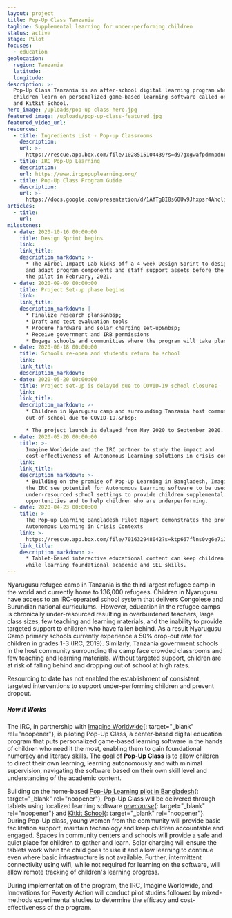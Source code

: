 ```yaml
---
layout: project
title: Pop-Up Class Tanzania
tagline: Supplemental learning for under-performing children
status: active
stage: Pilot
focuses:
  - education
geolocation:
  region: Tanzania
  latitude:
  longitude:
description: >-
  Pop-Up Class Tanzania is an after-school digital learning program where
  children learn on personalized game-based learning software called onecourse
  and Kitkit School.
hero_image: /uploads/pop-up-class-hero.jpg
featured_image: /uploads/pop-up-class-featured.jpg
featured_video_url:
resources:
  - title: Ingredients List - Pop-up Classrooms
    description:
    url: >-
      https://rescue.app.box.com/file/1028515104439?s=d97gxgwafpdmnpdnrl37dh5wp5leo2bo
  - title: IRC Pop-Up Learning
    description:
    url: https://www.ircpopuplearning.org/
  - title: Pop-Up Class Program Guide
    description:
    url: >-
      https://docs.google.com/presentation/d/1AfTgBI8s60Uw9Jhxpsr4AhclipPVgLPUVTRFzja6faA/edit#slide=id.p
articles:
  - title:
    url:
milestones:
  - date: 2020-10-16 00:00:00
    title: Design Sprint begins
    link:
    link_title:
    description_markdown: >-
      * The Airbel Impact Lab kicks off a 4-week Design Sprint to design, test,
      and adapt program components and staff support assets before the launch of
      the pilot in February, 2021.
  - date: 2020-09-09 00:00:00
    title: Project Set-up phase begins
    link:
    link_title:
    description_markdown: |-
      * Finalize research plans&nbsp;
      * Draft and test evaluation tools
      * Procure hardware and solar charging set-up&nbsp;
      * Receive government and IRB permissions
      * Engage schools and communities where the program will take place
  - date: 2020-06-18 00:00:00
    title: Schools re-open and students return to school
    link:
    link_title:
    description_markdown:
  - date: 2020-05-20 00:00:00
    title: Project set-up is delayed due to COVID-19 school closures
    link:
    link_title:
    description_markdown: >-
      * Children in Nyarugusu camp and surrounding Tanzania host communities are
      out-of-school due to COVID-19.&nbsp;

      * The project launch is delayed from May 2020 to September 2020.
  - date: 2020-05-20 00:00:00
    title: >-
      Imagine Worldwide and the IRC partner to study the impact and
      cost-effectiveness of Autonomous Learning solutions in crisis contexts
    link:
    link_title:
    description_markdown: >-
      * Building on the promise of Pop-Up Learning in Bangladesh, Imagine and
      the IRC see potential for Autonomous Learning software to be used in
      under-resourced school settings to provide children supplemental learning
      opportunities and to help children who are underperforming.
  - date: 2020-04-23 00:00:00
    title: >-
      The Pop-up Learning Bangladesh Pilot Report demonstrates the promise of
      Autonomous Learning in Crisis Contexts
    link: >-
      https://rescue.app.box.com/file/701632948042?s=ktp667flns0vg6e7i27hn0pzwlt8ngoe
    link_title:
    description_markdown: >-
      * Tablet-based interactive educational content can keep children engaged
      while learning foundational academic and SEL skills.
---
```

Nyarugusu refugee camp in Tanzania is the third largest refugee camp in the world and currently home to 136,000 refugees. Children in Nyarugusu have access to an IRC-operated school system that delivers Congolese and Burundian national curriculums.&nbsp; However, education in the refugee camps is chronically under-resourced resulting in overburdened teachers, large class sizes, few teaching and learning materials, and the inability to provide targeted support to children who have fallen behind. As a result Nyarugusu Camp primary schools currently experience a 50% drop-out rate for children in grades 1-3 (IRC, 2019). Similarly, Tanzania government schools in the host community surrounding the camp face crowded classrooms and few teaching and learning materials. Without targeted support, children are at risk of falling behind and dropping out of school at high rates.&nbsp;

Resourcing to date has not enabled the establishment of consistent, targeted interventions to support under-performing children and prevent dropout.&nbsp;&nbsp;

##### How it Works

The IRC, in partnership with [Imagine Worldwide](https://www.imagineworldwide.org/){: target="_blank" rel="noopener"}, is piloting Pop-Up Class, a center-based digital education program that puts personalized game-based learning software in the hands of children who need it the most, enabling them to gain foundational numeracy and literacy skills. The goal of **Pop-Up Class** is to allow children to direct their own learning, learning autonomously and with minimal supervision, navigating the software based on their own skill level and understanding of the academic content.&nbsp;

Building on the home-based [Pop-Up Learning pilot in Bangladesh](https://airbel.rescue.org/projects/pop-up-learning/){: target="_blank" rel="noopener"}, Pop-Up Class will be delivered through tablets using localized learning software [*onecourse*](https://onebillion.org/onecourse/app/){: target="_blank" rel="noopener"} and [Kitkit School](http://kitkitschool.com/){: target="_blank" rel="noopener"}. During Pop-Up class, young women from the community will provide basic facilitation support, maintain technology and keep children accountable and engaged. Spaces in community centers and schools will provide a safe and quiet place for children to gather and learn. Solar charging will ensure the tablets work when the child goes to use it and allow learning to continue even where basic infrastructure is not available. Further, intermittent connectivity using wifi, while not required for learning on the software, will allow remote tracking of children's learning progress.&nbsp;

During implementation of the program, the IRC, Imagine Worldwide, and Innovations for Poverty Action will conduct pilot studies followed by mixed-methods experimental studies to determine the efficacy and cost-effectiveness of the program.